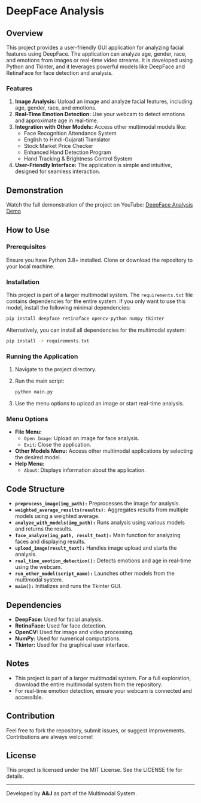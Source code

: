 # DeepFace Analysis

## Overview
This project provides a user-friendly GUI application for analyzing facial features using DeepFace. The application can analyze age, gender, race, and emotions from images or real-time video streams. It is developed using Python and Tkinter, and it leverages powerful models like DeepFace and RetinaFace for face detection and analysis.

### Features
1. **Image Analysis:** Upload an image and analyze facial features, including age, gender, race, and emotions.
2. **Real-Time Emotion Detection:** Use your webcam to detect emotions and approximate age in real-time.
3. **Integration with Other Models:** Access other multimodal models like:
   - Face Recognition Attendance System
   - English to Hindi-Gujarati Translator
   - Stock Market Price Checker
   - Enhanced Hand Detection Program
   - Hand Tracking & Brightness Control System
4. **User-Friendly Interface:** The application is simple and intuitive, designed for seamless interaction.

## Demonstration
Watch the full demonstration of the project on YouTube: [DeepFace Analysis Demo](https://youtu.be/86Xb8Kfm9fU?si=QC36LefljbtTxTra)

## How to Use
### Prerequisites
Ensure you have Python 3.8+ installed. Clone or download the repository to your local machine.

### Installation
This project is part of a larger multimodal system. The `requirements.txt` file contains dependencies for the entire system. If you only want to use this model, install the following minimal dependencies:

```bash
pip install deepface retinaface opencv-python numpy tkinter
```

Alternatively, you can install all dependencies for the multimodal system:

```bash
pip install -r requirements.txt
```

### Running the Application
1. Navigate to the project directory.
2. Run the main script:

   ```bash
   python main.py
   ```

3. Use the menu options to upload an image or start real-time analysis.

### Menu Options
- **File Menu:**
  - `Open Image`: Upload an image for face analysis.
  - `Exit`: Close the application.
- **Other Models Menu:** Access other multimodal applications by selecting the desired model.
- **Help Menu:**
  - `About`: Displays information about the application.

## Code Structure
- **`preprocess_image(img_path):`** Preprocesses the image for analysis.
- **`weighted_average_results(results):`** Aggregates results from multiple models using a weighted average.
- **`analyze_with_models(img_path):`** Runs analysis using various models and returns the results.
- **`face_analyze(img_path, result_text):`** Main function for analyzing faces and displaying results.
- **`upload_image(result_text):`** Handles image upload and starts the analysis.
- **`real_time_emotion_detection():`** Detects emotions and age in real-time using the webcam.
- **`run_other_model(script_name):`** Launches other models from the multimodal system.
- **`main():`** Initializes and runs the Tkinter GUI.

## Dependencies
- **DeepFace:** Used for facial analysis.
- **RetinaFace:** Used for face detection.
- **OpenCV:** Used for image and video processing.
- **NumPy:** Used for numerical computations.
- **Tkinter:** Used for the graphical user interface.

## Notes
- This project is part of a larger multimodal system. For a full exploration, download the entire multimodal system from the repository.
- For real-time emotion detection, ensure your webcam is connected and accessible.

## Contribution
Feel free to fork the repository, submit issues, or suggest improvements. Contributions are always welcome!

## License
This project is licensed under the MIT License. See the LICENSE file for details.

---

Developed by **A&J** as part of the Multimodal System.

